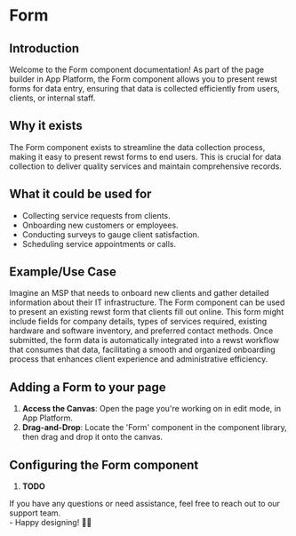 # Form

## Introduction

Welcome to the Form component documentation! As part of the page builder in App Platform, the Form component allows you to present rewst forms for data entry, ensuring that data is collected  efficiently from users, clients, or internal staff.

## **Why it exists**

The Form component exists to streamline the data collection process, making it easy to present rewst forms to end users.  This is crucial for data collection to deliver quality services and maintain comprehensive records.

## What it could be used for

* Collecting service requests from clients.
* Onboarding new customers or employees.
* Conducting surveys to gauge client satisfaction.
* Scheduling service appointments or calls.

## **Example/Use Case**

Imagine an MSP that needs to onboard new clients and gather detailed information about their IT infrastructure. The Form component can be used to present an existing rewst form that clients fill out online. This form might include fields for company details, types of services required, existing hardware and software inventory, and preferred contact methods. Once submitted, the form data is automatically integrated into a rewst workflow that consumes that data, facilitating a smooth and organized onboarding process that enhances client experience and administrative efficiency.

## Adding a Form to your page

1. **Access the Canvas**: Open the page you're working on in edit mode, in App Platform.
2. **Drag-and-Drop**: Locate the 'Form' component in the component library, then drag and drop it onto the canvas.

## Configuring the Form component

1. **TODO**



If you have any questions or need assistance, feel free to reach out to our support team.\
&#x20;\- Happy designing! 🎨🚀
